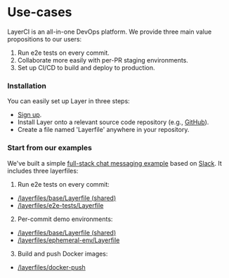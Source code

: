 # Use-cases

LayerCI is an all-in-one DevOps platform. We provide three main value propositions to our users:

1. Run e2e tests on every commit.
2. Collaborate more easily with per-PR staging environments.
3. Set up CI/CD to build and deploy to production.

### Installation
You can easily set up Layer in three steps:

- [Sign up](https://layerci.com/login).
- Install Layer onto a relevant source code repository (e.g., [GitHub](https://github.com/apps/layerci/installations/new)).
- Create a file named 'Layerfile' anywhere in your repository.

### Start from our examples
We've built a simple [full-stack chat messaging example](https://github.com/layer-devops/livechat-example/) based on [Slack](https://slack.com). It includes three layerfiles:

1. Run e2e tests on every commit:
  - [/layerfiles/base/Layerfile (shared)](https://github.com/layer-devops/livechat-example/blob/main/layerfiles/base/Layerfile)
  - [/layerfiles/e2e-tests/Layerfile](https://github.com/layer-devops/livechat-example/blob/main/layerfiles/e2e-tests/Layerfile)

2. Per-commit demo environments:
  - [/layerfiles/base/Layerfile (shared)](https://github.com/layer-devops/livechat-example/blob/main/layerfiles/base/Layerfile)
  - [/layerfiles/ephemeral-env/Layerfile](https://github.com/layer-devops/livechat-example/blob/main/layerfiles/ephemeral-env/Layerfile)

3. Build and push Docker images:
  - [/layerfiles/docker-push](https://github.com/layer-devops/livechat-example/blob/main/layerfiles/docker-push/build-and-push.sh)
